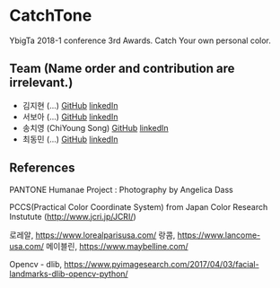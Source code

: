 # CatchTone
YbigTa 2018-1 conference 3rd Awards. Catch Your own personal color.

## Team (**Name order and contribution are irrelevant.**)
* 김지현 (...) [GitHub](https://github.com/...) [linkedIn](https://www.linkedin.com/in/...)
* 서보아 (...) [GitHub](https://github.com/...) [linkedIn](https://www.linkedin.com/in/...)
* 송치영 (ChiYoung Song) [GitHub](https://github.com/SongChiYoung) [linkedIn](https://www.linkedin.com/in/치영-송-685671153)
* 최동민 (...) [GitHub](https://github.com/...) [linkedIn](https://www.linkedin.com/in/...)

## References

PANTONE Humanae Project : Photography by Angelica Dass

PCCS(Practical Color Coordinate System) from Japan Color Research Instutute (http://www.jcri.jp/JCRI/)

로레알, https://www.lorealparisusa.com/
랑콤, https://www.lancome-usa.com/
메이블린, https://www.maybelline.com/

Opencv - dlib, https://www.pyimagesearch.com/2017/04/03/facial-landmarks-dlib-opencv-python/
